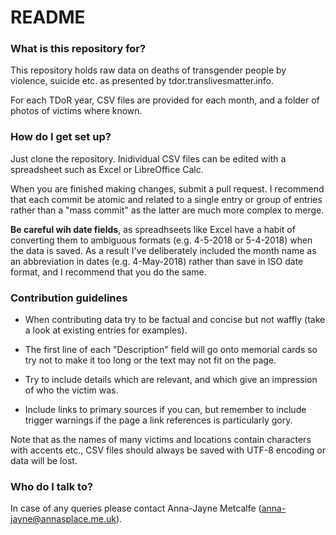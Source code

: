 # README #



### What is this repository for? ###

This repository holds raw data on deaths of transgender people by violence, suicide etc. as presented by tdor.translivesmatter.info.

For each TDoR year, CSV files are provided for each month, and a folder of photos of victims where known.


### How do I get set up? ###

Just clone the repository. Inidividual CSV files can be edited with a spreadsheet such as Excel or LibreOffice Calc.

When you are finished making changes, submit a pull request. I recommend that each commit be atomic and related to a single entry or group of entries rather than a "mass commit" as the latter are much more complex to merge.

**Be careful wih date fields**, as spreadhseets like Excel have a habit of converting them to ambiguous formats (e.g. 4-5-2018 or 5-4-2018) when the data is saved. As a result I've deliberately included the month name as an abbreviation in dates (e.g. 4-May-2018) rather than save in ISO date format, and I recommend that you do the same.


### Contribution guidelines ###

* When contributing data try to be factual and concise but not waffly (take a look at existing entries for examples).

* The first line of each "Description" field will go onto memorial cards so try not to make it too long or the text may not fit on the page.

* Try to include details which are relevant, and which give an impression of who the victim was.

* Include links to primary sources if you can, but remember to include trigger warnings if the page a link references is particularly gory.

Note that as the names of many victims and locations contain characters with accents etc., CSV files should always be saved with UTF-8 encoding or data will be lost.


### Who do I talk to? ###

In case of any queries please contact Anna-Jayne Metcalfe (anna-jayne@annasplace.me.uk).
